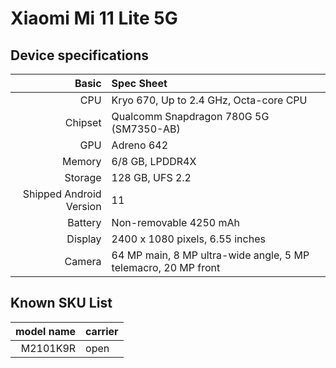 # Xiaomi Mi 11 Lite 5G

## Device specifications

Basic   | Spec Sheet
-------:|:-------------------------
CPU     | Kryo 670, Up to 2.4 GHz, Octa-core CPU
Chipset | Qualcomm Snapdragon 780G 5G (SM7350-AB)
GPU     | Adreno 642
Memory  | 6/8 GB, LPDDR4X
Storage | 128 GB, UFS 2.2
Shipped Android Version | 11
Battery | Non-removable 4250 mAh
Display | 2400 x 1080 pixels, 6.55 inches
Camera  | 64 MP main, 8 MP ultra-wide angle, 5 MP telemacro, 20 MP front

## Known SKU List
model name | carrier
-------:|:-------------------------
M2101K9R  | open 
